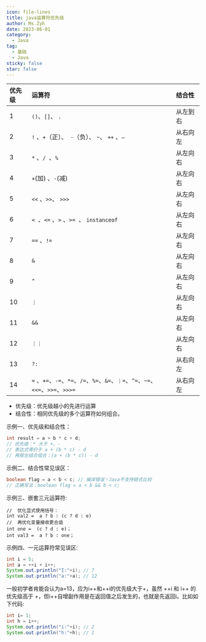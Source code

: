 ```yaml
---
icon: file-lines
title: java运算符优先级
author: Ms.Zyh
date: 2023-06-01
category:
  - Java
tag:
  - 基础
  - Java
sticky: false
star: false
---
```



| 优先级| 运算符| 结合性|
| :-| :-| :-|
| 1| `()`、`[]`、 `.`| 从左到右|
|2| `!` 、`+`（正）、` -`（负）、 `~`、 `++` 、`—`| 从右向左| 
|3|`*` 、`/ `、`%`| 从左向右| 
|4|`+`(加) 、`-`(减)| 从左向右| 
|5| `<<` 、`>>`、 `>>>`| 从左向右| 
|6| `< `、`<=` 、`>` 、`>= `、 `instanceof`| 从左向右| 
|7| `==` 、`!=`| 从左向右| 
|8| `&` |从左向右|
|9| `^` |从左向右|
|10|`｜`|从左向右|
|11|`&&`|从左向右|
|12|`｜｜`|从左向右|
|13|`?:`|从右向左|
|14|`=` 、`+=`、`-=`、`*=`、`/=`、`%=`、`&=`、`｜=`、`^=`、`~=`、`<<=`、`>>=`、`>>>=`|从右向左|

- 优先级：优先级越小的先进行运算
- 结合性：相同优先级的多个运算符如何组合。

示例一、优先级和结合性：
```java
int result = a + b * c + d;
// 优先级：* 大于 +、-
// 表达式等价于 a + (b * c) - d
// 再按左结合组合：(a + (b * c)) - d
```
示例二、结合性常见误区：
```java
boolean flag = a < b < c; // 编译错误！Java不支持链式比较
// 正确写法：boolean flag = a < b && b < c;
```
示例三、嵌套三元运算符:
```java int val = a ? b : c ? d : e; // 等价于 a ? b : (c ? d : e)
//  优化显式使用括号：
int val2 =  a ? b : (c ? d : e)
//  再优化变量接收更合适
int one =  (c ? d : e)；
int val3 =  a ? b : one；
```
示例四、一元运算符常见误区:
```java
int i = 5;
int a = ++i + i++;
System.out.println("I:"+i); // 7
System.out.println("a:"+a); // 12
```
一般初学者肯能会认为a=13，应为i++和++i的优先级大于+，虽然 ++i 和 i++ 的优先级高于 +，但i++自增副作用是在返回值之后发生的，也就是先返回i。比如如下代码:
```java
int i= 1;
int h = i++;
System.out.println("i:"+i); // 2
System.out.println("h:"+h); // 1
```
